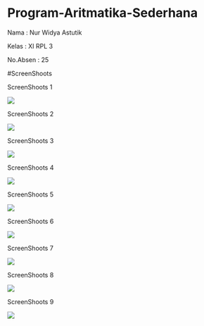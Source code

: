 # Program-Aritmatika-Sederhana

Nama : Nur Widya Astutik

Kelas : XI RPL 3

No.Absen : 25

#ScreenShoots

ScreenShoots 1

<img src="https://github.com/nurwid28/Program-Aritmatika-Sederhana/blob/master/aritmatik1.png">

ScreenShoots 2

<img src="https://github.com/nurwid28/Program-Aritmatika-Sederhana/blob/master/aritmatik2.png">

ScreenShoots 3

<img src="https://github.com/nurwid28/Program-Aritmatika-Sederhana/blob/master/aritmatik3.png">

ScreenShoots 4

<img src="https://github.com/nurwid28/Program-Aritmatika-Sederhana/blob/master/aritmatik4.png">

ScreenShoots 5

<img src="https://github.com/nurwid28/Program-Aritmatika-Sederhana/blob/master/aritmatik5.png">

ScreenShoots 6

<img src="https://github.com/nurwid28/Program-Aritmatika-Sederhana/blob/master/aritmatik6.png">

ScreenShoots 7

<img src="https://github.com/nurwid28/Program-Aritmatika-Sederhana/blob/master/aritmatik7.png">

ScreenShoots 8

<img src="https://github.com/nurwid28/Program-Aritmatika-Sederhana/blob/master/aritmatik8.png">

ScreenShoots 9

<img src="https://github.com/nurwid28/Program-Aritmatika-Sederhana/blob/master/aritmatik9.png">
